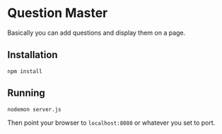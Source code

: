 # Question Master

Basically you can add questions and display them on a page.

## Installation

`npm install`

## Running

`nodemon server.js`

Then point your browser to `localhost:8080` or whatever you set to port.
